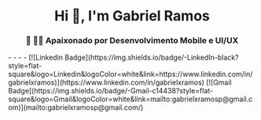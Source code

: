 <h1 align="center">Hi 👋, I'm Gabriel Ramos</h1>
<h3 align="center"> 📱 👨‍🎨 Apaixonado por Desenvolvimento Mobile e UI/UX </h3>
- - - -
  [![Linkedin Badge](https://img.shields.io/badge/-LinkedIn-black?style=flat-square&logo=Linkedin&logoColor=white&link=https://www.linkedin.com/in/gabrielxramos)](https://www.linkedin.com/in/gabrielxramos)
  [![Gmail Badge](https://img.shields.io/badge/-Gmail-c14438?style=flat-square&logo=Gmail&logoColor=white&link=mailto:gabrielxramosp@gmail.com)](mailto:gabrielxramosp@gmail.com/)

<!--
**gabrielxramos/gabrielxramos** is a ✨ _special_ ✨ repository because its `README.md` (this file) appears on your GitHub profile.

Here are some ideas to get you started:

- 🔭 I’m currently working on ...
- 🌱 I’m currently learning ...
- 👯 I’m looking to collaborate on ...
- 🤔 I’m looking for help with ...
- 💬 Ask me about ...
- 📫 How to reach me: ...
- 😄 Pronouns: ...
- ⚡ Fun fact: ...
-->
